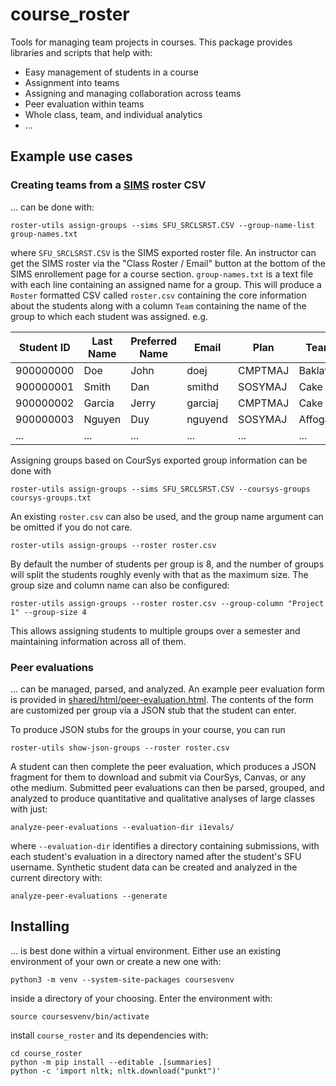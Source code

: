 # course_roster

Tools for managing team projects in courses. This package provides
libraries and scripts that help with:

* Easy management of students in a course
* Assignment into teams
* Assigning and managing collaboration across teams
* Peer evaluation within teams
* Whole class, team, and individual analytics
* ...

## Example use cases

### Creating teams from a [SIMS](https://www.go.sfu.ca) roster CSV

... can be done with:

    roster-utils assign-groups --sims SFU_SRCLSRST.CSV --group-name-list group-names.txt
    
where `SFU_SRCLSRST.CSV` is the SIMS exported roster file. An instructor can
get the SIMS roster via the "Class Roster / Email" button at the bottom of
the SIMS enrollement page for a course section. `group-names.txt` is a text
file with each line containing an assigned name for a group. This will produce
a `Roster` formatted CSV called `roster.csv` containing the core information
about the students along with a column `Team` containing the name of the group
to which each student was assigned. e.g.

| Student ID | Last Name | Preferred Name | Email   | Plan    | Team     |
|------------|-----------|----------------|---------|---------|----------|
| 900000000  | Doe       | John           | doej    | CMPTMAJ | Baklava  |
| 900000001  | Smith     | Dan            | smithd  | SOSYMAJ | Cake     |
| 900000002  | Garcia    | Jerry          | garciaj | CMPTMAJ | Cake     |
| 900000003  | Nguyen    | Duy            | nguyend | SOSYMAJ | Affogato |
| ...        | ...       | ...            | ...     | ...     | ...      |

Assigning groups based on CourSys exported group information can be done with

    roster-utils assign-groups --sims SFU_SRCLSRST.CSV --coursys-groups coursys-groups.txt

An existing `roster.csv` can also be used, and the group name argument can be
omitted if you do not care.

    roster-utils assign-groups --roster roster.csv

By default the number of students per group is 8, and the number of groups will
split the students roughly evenly with that as the maximum size. The group size
and column name can also be configured:

    roster-utils assign-groups --roster roster.csv --group-column "Project 1" --group-size 4
    
This allows assigning students to multiple groups over a semester and
maintaining information across all of them.


### Peer evaluations

... can be managed, parsed, and analyzed. An example peer evaluation form is
provided in [shared/html/peer-evaluation.html](shared/html/peer-evaluation.html).
The contents of the form are customized per group via a JSON stub that the
student can enter.

To produce JSON stubs for the groups in your course, you can run

    roster-utils show-json-groups --roster roster.csv
    
A student can then complete the peer evaluation, which produces a JSON fragment
for them to download and submit via CourSys, Canvas, or any othe medium.
Submitted peer evaluations can then be parsed, grouped, and analyzed to produce
quantitative and qualitative analyses of large classes with just:

    analyze-peer-evaluations --evaluation-dir i1evals/

where `--evaluation-dir` identifies a directory containing submissions, with
each student's evaluation in a directory named after the student's SFU
username. Synthetic student data can be created and analyzed in the current
directory with:

    analyze-peer-evaluations --generate

## Installing

... is best done within a virtual environment. Either use an existing
environment of your own or create a new one with:

    python3 -m venv --system-site-packages coursesvenv

inside a directory of your choosing. Enter the environment with:

    source coursesvenv/bin/activate

install `course_roster` and its dependencies with:

    cd course_roster
    python -m pip install --editable .[summaries]
    python -c 'import nltk; nltk.download("punkt")'

